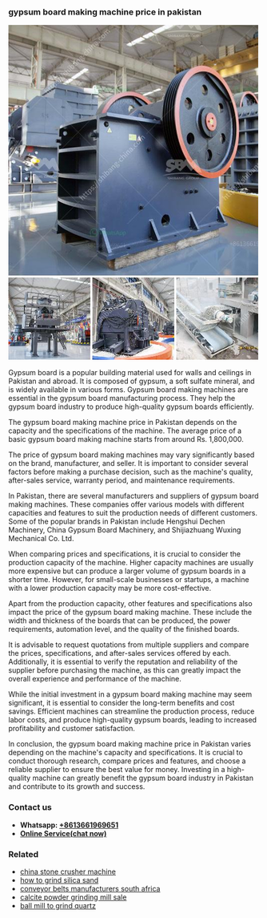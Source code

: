 <h3>gypsum board making machine price in pakistan</h3><img src='1706768238.jpg' alt=''><p>Gypsum board is a popular building material used for walls and ceilings in Pakistan and abroad. It is composed of gypsum, a soft sulfate mineral, and is widely available in various forms. Gypsum board making machines are essential in the gypsum board manufacturing process. They help the gypsum board industry to produce high-quality gypsum boards efficiently.</p><p>The gypsum board making machine price in Pakistan depends on the capacity and the specifications of the machine. The average price of a basic gypsum board making machine starts from around Rs. 1,800,000.</p><p>The price of gypsum board making machines may vary significantly based on the brand, manufacturer, and seller. It is important to consider several factors before making a purchase decision, such as the machine's quality, after-sales service, warranty period, and maintenance requirements.</p><p>In Pakistan, there are several manufacturers and suppliers of gypsum board making machines. These companies offer various models with different capacities and features to suit the production needs of different customers. Some of the popular brands in Pakistan include Hengshui Dechen Machinery, China Gypsum Board Machinery, and Shijiazhuang Wuxing Mechanical Co. Ltd.</p><p>When comparing prices and specifications, it is crucial to consider the production capacity of the machine. Higher capacity machines are usually more expensive but can produce a larger volume of gypsum boards in a shorter time. However, for small-scale businesses or startups, a machine with a lower production capacity may be more cost-effective.</p><p>Apart from the production capacity, other features and specifications also impact the price of the gypsum board making machine. These include the width and thickness of the boards that can be produced, the power requirements, automation level, and the quality of the finished boards.</p><p>It is advisable to request quotations from multiple suppliers and compare the prices, specifications, and after-sales services offered by each. Additionally, it is essential to verify the reputation and reliability of the supplier before purchasing the machine, as this can greatly impact the overall experience and performance of the machine.</p><p>While the initial investment in a gypsum board making machine may seem significant, it is essential to consider the long-term benefits and cost savings. Efficient machines can streamline the production process, reduce labor costs, and produce high-quality gypsum boards, leading to increased profitability and customer satisfaction.</p><p>In conclusion, the gypsum board making machine price in Pakistan varies depending on the machine's capacity and specifications. It is crucial to conduct thorough research, compare prices and features, and choose a reliable supplier to ensure the best value for money. Investing in a high-quality machine can greatly benefit the gypsum board industry in Pakistan and contribute to its growth and success.</p><h3>Contact us</h3><ul><li><strong>Whatsapp:&nbsp;<a href="https://wa.me/8613661969651">+8613661969651</a></strong></li><li><a href="https://swt.shibang-china.com/?git&amp;zhl&amp;gypsum board making machine price in pakistan"><strong>Online Service(chat now)</strong></a></li></ul><h3>Related</h3><ul><li><a href='china stone crusher machine.md'>china stone crusher machine</a></li><li><a href='how to grind silica sand.md'>how to grind silica sand</a></li><li><a href='conveyor belts manufacturers south africa.md'>conveyor belts manufacturers south africa</a></li><li><a href='calcite powder grinding mill sale.md'>calcite powder grinding mill sale</a></li><li><a href='ball mill to grind quartz.md'>ball mill to grind quartz</a></li></ul>